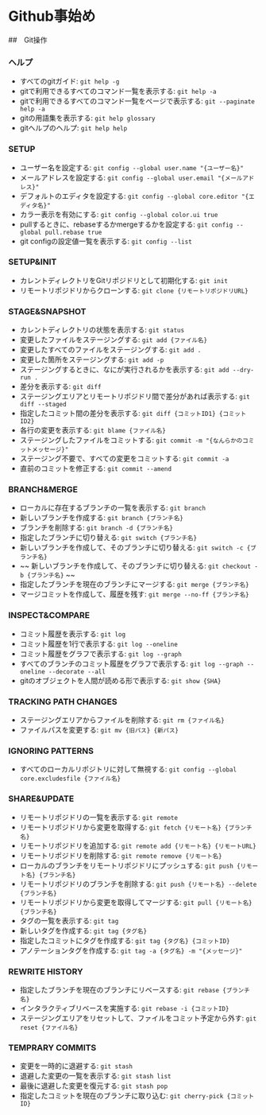 # Github事始め

##　Git操作
### ヘルプ
- すべてのgitガイド: `git help -g`
- gitで利用できるすべてのコマンド一覧を表示する: `git help -a`
- gitで利用できるすべてのコマンド一覧をページで表示する: `git --paginate help -a`
- gitの用語集を表示する: `git help glossary`
- gitヘルプのヘルプ: `git help help`

### SETUP
- ユーザー名を設定する: `git config --global user.name "{ユーザー名}"`
- メールアドレスを設定する: `git config --global user.email "{メールアドレス}"`
- デフォルトのエディタを設定する: `git config --global core.editor "{エディタ名}"`
- カラー表示を有効にする: `git config --global color.ui true`
- pullするときに、rebaseするかmergeするかを設定する: `git config --global pull.rebase true`
- git configの設定値一覧を表示する: `git config --list`

### SETUP&INIT
- カレントディレクトリをGitリポジドリとして初期化する: `git init`
- リモートリポジドリからクローンする: `git clone {リモートリポジドリURL}`

### STAGE&SNAPSHOT
- カレントディレクトリの状態を表示する: `git status`
- 変更したファイルをステージングする: `git add {ファイル名}`
- 変更したすべてのファイルをステージングする: `git add .`
- 変更した箇所をステージングする: `git add -p`
- ステージングするときに、なにが実行されるかを表示する: `git add --dry-run .`
- 差分を表示する: `git diff`
- ステージングエリアとリモートリポジドリ間で差分があれば表示する: `git diff --staged`
- 指定したコミット間の差分を表示する: `git diff {コミットID1} {コミットID2}`
- 各行の変更を表示する: `git blame {ファイル名}`
- ステージングしたファイルをコミットする: `git commit -m "{なんらかのコミットメッセージ}"`
- ステージング不要で、すべての変更をコミットする: `git commit -a`
- 直前のコミットを修正する: `git commit --amend`

### BRANCH&MERGE
- ローカルに存在するブランチの一覧を表示する: `git branch`
- 新しいブランチを作成する: `git branch {ブランチ名}`
- ブランチを削除する: `git branch -d {ブランチ名}`
- 指定したブランチに切り替える: `git switch {ブランチ名}`
- 新しいブランチを作成して、そのブランチに切り替える: `git switch -c {ブランチ名}`
- ~~ 新しいブランチを作成して、そのブランチに切り替える: `git checkout -b {ブランチ名}` ~~
- 指定したブランチを現在のブランチにマージする: `git merge {ブランチ名}`
- マージコミットを作成して、履歴を残す: `git merge --no-ff {ブランチ名}`

### INSPECT&COMPARE
- コミット履歴を表示する: `git log`
- コミット履歴を1行で表示する: `git log --oneline`
- コミット履歴をグラフで表示する: `git log --graph`
- すべてのブランチのコミット履歴をグラフで表示する: `git log --graph --oneline --decorate --all`
- gitのオブジェクトを人間が読める形で表示する: `git show {SHA}`

### TRACKING PATH CHANGES
- ステージングエリアからファイルを削除する: `git rm {ファイル名}`
- ファイルパスを変更する: `git mv {旧パス} {新パス}`

### IGNORING PATTERNS
- すべてのローカルリポジトリに対して無視する: `git config --global core.excludesfile {ファイル名}`

### SHARE&UPDATE
- リモートリポジドリの一覧を表示する: `git remote`
- リモートリポジドリから変更を取得する: `git fetch {リモート名} {ブランチ名}`
- リモートリポジドリを追加する: `git remote add {リモート名} {リモートURL}`
- リモートリポジドリを削除する: `git remote remove {リモート名}`
- ローカルのブランチをリモートリポジドリにプッシュする: `git push {リモート名} {ブランチ名}`
- リモートリポジドリのブランチを削除する: `git push {リモート名} --delete {ブランチ名}`
- リモートリポジドリから変更を取得してマージする: `git pull {リモート名} {ブランチ名}`
- タグの一覧を表示する: `git tag`
- 新しいタグを作成する: `git tag {タグ名}`
- 指定したコミットにタグを作成する: `git tag {タグ名} {コミットID}`
- アノテーションタグを作成する: `git tag -a {タグ名} -m "{メッセージ}"`

### REWRITE HISTORY
- 指定したブランチを現在のブランチにリベースする: `git rebase {ブランチ名}`
- インタラクティブリベースを実施する: `git rebase -i {コミットID}`
- ステージングエリアをリセットして、ファイルをコミット予定から外す: `git reset {ファイル名}`

### TEMPRARY COMMITS
- 変更を一時的に退避する: `git stash`
- 退避した変更の一覧を表示する: `git stash list`
- 最後に退避した変更を復元する: `git stash pop`
- 指定したコミットを現在のブランチに取り込む: `git cherry-pick {コミットID}`
